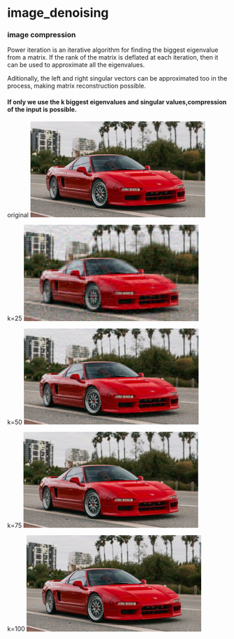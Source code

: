 # image_denoising

### image compression

Power iteration is an iterative algorithm for finding the biggest eigenvalue from a matrix. If the rank of the matrix is deflated at each iteration, then it can be used to approximate all the eigenvalues.

Aditionally, the left and right singular vectors can be approximated too in the process, making matrix reconstruction possible.

#### If only we use the k biggest eigenvalues and singular values,compression of the input is possible.

original
<img src="images/original.png" alt="original" width=400/>

k=25
<img src="images/compressed_k25.png" alt="original" width=400/>

k=50
<img src="images/compressed_k50.png" alt="original" width=400/>

k=75
<img src="images/compressed_k75.png" alt="original" width=400/>

k=100
<img src="images/compressed_k100.png" alt="original" width=400/>

